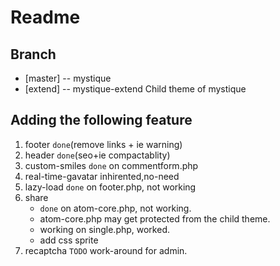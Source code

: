 ﻿Readme
======

Branch
------

* [master] -- mystique
* [extend] -- mystique-extend Child theme of mystique

Adding the following feature
----------------------------
1. footer 
   `done`(remove links + ie warning)
2. header
   `done`(seo+ie compactablity)
3. custom-smiles
   `done` on commentform.php
4. real-time-gavatar
   inhirented,no-need
5. lazy-load
   `done` on footer.php, not working
6. share 
   * `done` on atom-core.php, not working.
   * atom-core.php may get protected from the child theme.
   * working on single.php, worked.
   * add css sprite
7. recaptcha
   `TODO` work-around for admin.